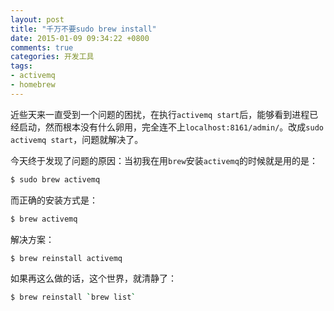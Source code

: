 ```yaml
---
layout: post
title: "千万不要sudo brew install"
date: 2015-01-09 09:34:22 +0800
comments: true
categories: 开发工具
tags:
- activemq
- homebrew
---
```

近些天来一直受到一个问题的困扰，在执行`activemq start`后，能够看到进程已经启动，然而根本没有什么卵用，完全连不上`localhost:8161/admin/`。改成`sudo activemq start`，问题就解决了。

今天终于发现了问题的原因：当初我在用`brew`安装`activemq`的时候就是用的是：
```bash
$ sudo brew activemq
```
而正确的安装方式是：
```bash
$ brew activemq
```
解决方案：
```bash
$ brew reinstall activemq
```
如果再这么做的话，这个世界，就清静了：
```bash
$ brew reinstall `brew list`
```